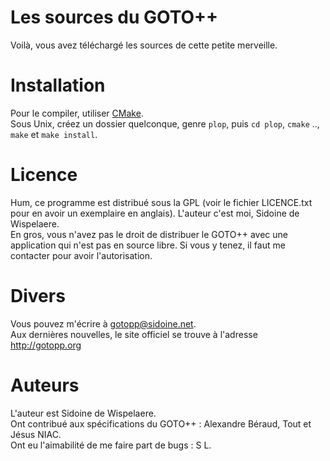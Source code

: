 # Les sources du GOTO++

Voilà, vous avez téléchargé les sources de cette petite merveille.

# Installation

Pour le compiler, utiliser [CMake](https://cmake.org/).<br>
Sous Unix, créez un dossier quelconque, genre `plop`, puis `cd plop`, `cmake` .., `make` et `make install`.

# Licence

Hum, ce programme est distribué sous la GPL (voir le fichier LICENCE.txt pour en avoir un exemplaire en anglais). L'auteur c'est moi, Sidoine de Wispelaere.<br>
En gros, vous n'avez pas le droit de distribuer le GOTO++ avec une application qui n'est pas en source libre. Si vous y tenez, il faut me contacter pour avoir l'autorisation.

# Divers

Vous pouvez m'écrire à [gotopp@sidoine.net](mailto:gotopp@sidoine.net).<br>
Aux dernières nouvelles, le site officiel se trouve à l'adresse http://gotopp.org

# Auteurs

L'auteur est Sidoine de Wispelaere.<br>
Ont contribué aux spécifications du GOTO++ : Alexandre Béraud, Tout et Jésus NIAC.<br>
Ont eu l'aimabilité de me faire part de bugs : S L.